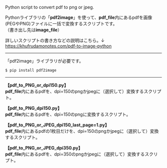 Python script to convert pdf to png or jpeg.  
  
Pythonライブラリの「**pdf2image**」を使って、**pdf_file**内にあるpdfを画像(PEGやPNG)ファイルに一括で変換するスクリプトです。  
（書き出し先は**image_file**）  
  
詳しいスクリプトの書き方などの説明はこちら。↓  
https://khufrudamonotes.com/pdf-to-image-python  
  
---
  
「pdf2image」ライブラリが必要です。  
  
```python  
$ pip install pdf2image  
```  
  
---
  
**【pdf_to_PNG_or_dpi150.py】**  
**pdf_file**内にあるpdfを、dpi=150のpngかjpegに（選択して）変換するスクリプト。  
  
**【pdf_to_PNG_dpi150.py】**  
**pdf_file**内にあるpdfを、dpi=150のpngに変換するスクリプト。
  
**【pdf_to_PNG_or_JPEG_dpi150_last_page=1.py】**  
**pdf_file**内にあるpdfの1枚目だけを、dpi=150のpngかjpegに（選択して）変換するスクリプト。  
  
**【pdf_to_PNG_or_JPEG_dpi350.py】**  
**pdf_file**内にあるpdfを、dpi=350のpngかjpegに（選択して）変換するスクリプト。  